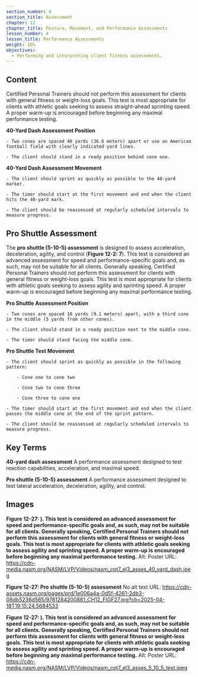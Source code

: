 ```yaml
---
section_number: 4
section_title: Assessment
chapter: 12
chapter_title: Posture, Movement, and Performance Assessments
lesson_number: 4
lesson_title: Performance Assessments
weight: 16%
objectives:
  - Performing and interpreting client fitness assessments.
---
```


## Content
Certified Personal Trainers should not perform this assessment for clients with general fitness or weight-loss goals. This test is most appropriate for clients with athletic goals seeking to assess straight-ahead sprinting speed. A proper warm-up is encouraged before beginning any maximal performance testing.

**40-Yard Dash Assessment Position**

	- Two cones are spaced 40 yards (36.6 meters) apart or use an American football field with clearly indicated yard lines.

	- The client should stand in a ready position behind cone one.

**40-Yard Dash Assessment Movement**

	- The client should sprint as quickly as possible to the 40-yard marker.

	- The timer should start at the first movement and end when the client hits the 40-yard mark.

	- The client should be reassessed at regularly scheduled intervals to measure progress.

## Pro Shuttle Assessment

The **pro shuttle (5-10-5) assessment** is designed to assess acceleration, deceleration, agility, and control (**Figure 12-2: 7**). This test is considered an advanced assessment for speed and performance-specific goals and, as such, may not be suitable for all clients. Generally speaking, Certified Personal Trainers should not perform this assessment for clients with general fitness or weight-loss goals. This test is most appropriate for clients with athletic goals seeking to assess agility and sprinting speed. A proper warm-up is encouraged before beginning any maximal performance testing.

**Pro Shuttle Assessment Position**

	- Two cones are spaced 10 yards (9.1 meters) apart, with a third cone in the middle (5 yards from other cones).

	- The client should stand in a ready position next to the middle cone.

	- The timer should stand facing the middle cone.

**Pro Shuttle Test Movement**

	- The client should sprint as quickly as possible in the following pattern:

		- Cone one to cone two

		- Cone two to cone three

		- Cone three to cone one

	- The timer should start at the first movement and end when the client passes the middle cone at the end of the sprint pattern.

	- The client should be reassessed at regularly scheduled intervals to measure progress.

## Key Terms

**40-yard dash assessment**
A performance assessment designed to test reaction capabilities, acceleration, and maximal speed.

**Pro shuttle (5-10-5) assessment**
A performance assessment designed to test lateral acceleration, deceleration, agility, and control.

## Images

**Figure 12-27: ). This test is considered an advanced assessment for speed and performance-specific goals and, as such, may not be suitable for all clients. Generally speaking, Certified Personal Trainers should not perform this assessment for clients with general fitness or weight-loss goals. This test is most appropriate for clients with athletic goals seeking to assess agility and sprinting speed. A proper warm-up is encouraged before beginning any maximal performance testing.**
Alt: Poster
URL: https://cdn-media.nasm.org/NASM/LVP/Videos/nasm_cpt7_el3_asses_40_yard_dash.jpeg

**Figure 12-27: Pro shuttle (5-10-5) assessment**
No alt text
URL: https://cdn-assets.nasm.org/pages/prd/1e006a4a-0d5f-4261-2db3-08db5236d565/9781284200881_CH12_FIGF27.jpg?cb=2025-04-18T19:15:24.5684533

**Figure 12-27: ). This test is considered an advanced assessment for speed and performance-specific goals and, as such, may not be suitable for all clients. Generally speaking, Certified Personal Trainers should not perform this assessment for clients with general fitness or weight-loss goals. This test is most appropriate for clients with athletic goals seeking to assess agility and sprinting speed. A proper warm-up is encouraged before beginning any maximal performance testing.**
Alt: Poster
URL: https://cdn-media.nasm.org/NASM/LVP/Videos/nasm_cpt7_el3_asses_5_10_5_test.jpeg